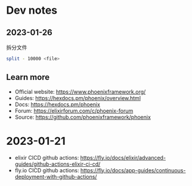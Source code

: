 # Dev notes

## 2023-01-26

拆分文件

```bash
split - 10000 <file>
```

## Learn more

- Official website: https://www.phoenixframework.org/
- Guides: https://hexdocs.pm/phoenix/overview.html
- Docs: https://hexdocs.pm/phoenix
- Forum: https://elixirforum.com/c/phoenix-forum
- Source: https://github.com/phoenixframework/phoenix

# 2023-01-21

- elixir CICD github actions: https://fly.io/docs/elixir/advanced-guides/github-actions-elixir-ci-cd/
- fly.io CICD github actions: https://fly.io/docs/app-guides/continuous-deployment-with-github-actions/
